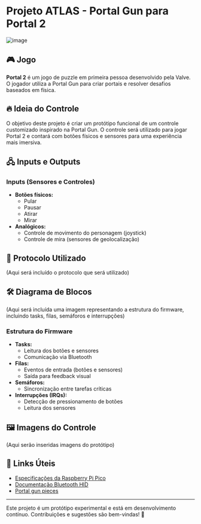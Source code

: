 # Projeto ATLAS - Portal Gun para Portal 2

![image](https://github.com/user-attachments/assets/11fefe4f-9b9f-410f-acf5-e8db026cf349)

## 🎮 Jogo
**Portal 2** é um jogo de puzzle em primeira pessoa desenvolvido pela Valve. O jogador utiliza a Portal Gun para criar portais e resolver desafios baseados em física.

## 🔥 Ideia do Controle
O objetivo deste projeto é criar um protótipo funcional de um controle customizado inspirado na Portal Gun. O controle será utilizado para jogar Portal 2 e contará com botões físicos e sensores para uma experiência mais imersiva.

## 🖧 Inputs e Outputs
### **Inputs (Sensores e Controles)**
- **Botões físicos:**
  - Pular
  - Pausar
  - Atirar
  - Mirar
- **Analógicos:**
  - Controle de movimento do personagem (joystick)
  - Controle de mira (sensores de geolocalização)

## 📡 Protocolo Utilizado
(Aqui será incluído o protocolo que será utilizado)

## 🛠️ Diagrama de Blocos
(Aqui será incluída uma imagem representando a estrutura do firmware, incluindo tasks, filas, semáforos e interrupções)

### **Estrutura do Firmware**
- **Tasks:**
  - Leitura dos botões e sensores
  - Comunicação via Bluetooth
- **Filas:**
  - Eventos de entrada (botões e sensores)
  - Saída para feedback visual
- **Semáforos:**
  - Sincronização entre tarefas críticas
- **Interrupções (IRQs):**
  - Detecção de pressionamento de botões
  - Leitura dos sensores

## 🖼️ Imagens do Controle
(Aqui serão inseridas imagens do protótipo)

## 🔗 Links Úteis
- [Especificações da Raspberry Pi Pico](https://www.raspberrypi.com/documentation/microcontrollers/raspberry-pi-pico.html)
- [Documentação Bluetooth HID](https://www.bluetooth.com/specifications/profiles-overview/)
- [Portal gun pieces](https://www.thingiverse.com/thing:26027)

---
Este projeto é um protótipo experimental e está em desenvolvimento contínuo. Contribuições e sugestões são bem-vindas! 🚀

